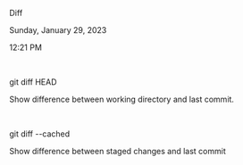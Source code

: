 Diff

Sunday, January 29, 2023

12:21 PM

 

git diff HEAD

Show difference between working directory and last commit.

 

git diff \--cached

Show difference between staged changes and last commit
